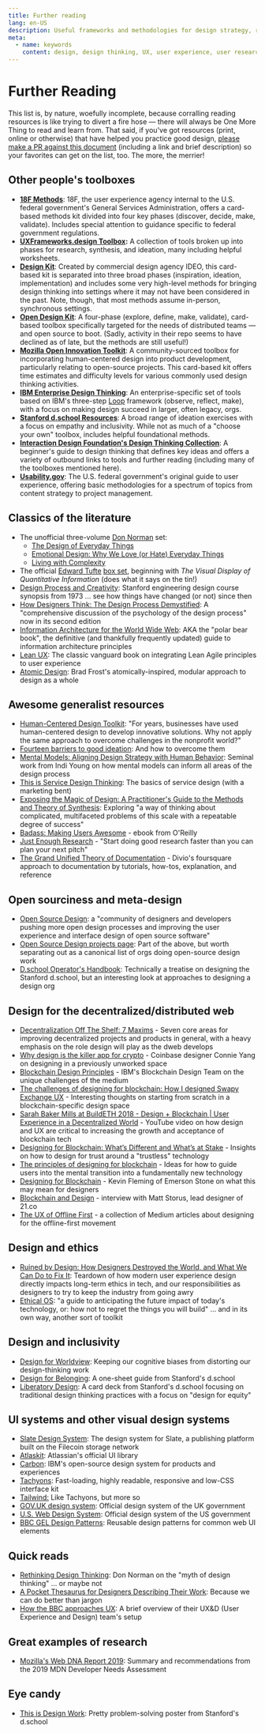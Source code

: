 ```yaml
---
title: Further reading
lang: en-US
description: Useful frameworks and methodologies for design strategy, research and testing
meta:
  - name: keywords
    content: design, design thinking, UX, user experience, user research, user testing
---
```


# Further Reading

This list is, by nature, woefully incomplete, because corralling reading resources is like trying to divert a fire hose — there will always be One More Thing to read and learn from. That said, if you've got resources (print, online or otherwise) that have helped you practice good design, [please make a PR against this document](https://github.com/jessicaschilling/design-methods-toolbox/pulls) (including a link and brief description) so your favorites can get on the list, too. The more, the merrier!

## Other people's toolboxes

* [**18F Methods**](https://methods.18f.gov/): 18F, the user experience agency internal to the U.S. federal government's General Services Administration, offers a card-based methods kit divided into four key phases (discover, decide, make, validate). Includes special attention to guidance specific to federal government regulations.
* [**UXFrameworks.design Toolbox**](https://www.uxframeworks.design/frameworks/all-frameworks)**:** A collection of tools broken up into phases for research, synthesis, and ideation, many including helpful worksheets.
* [**Design Kit**](http://www.designkit.org/methods): Created by commercial design agency IDEO, this card-based kit is separated into three broad phases (inspiration, ideation, implementation) and includes some very high-level methods for bringing design thinking into settings where it may not have been considered in the past. Note, though, that most methods assume in-person, synchronous settings.
* [**Open Design Kit**](http://opendesignkit.org/): A four-phase (explore, define, make, validate), card-based toolbox specifically targeted for the needs of distributed teams — and open source to boot. (Sadly, activity in their repo seems to have declined as of late, but the methods are still useful!)
* [**Mozilla Open Innovation Toolkit**](https://toolkit.mozilla.org/): A community-sourced toolbox for incorporating human-centered design into product development, particularly relating to open-source projects. This card-based kit offers time estimates and difficulty levels for various commonly used design thinking activities.
* [**IBM Enterprise Design Thinking**](https://www.ibm.com/design/approach/design-thinking/): An enterprise-specific set of tools based on IBM's three-step [Loop](https://www.ibm.com/design/thinking/page/framework/loop) framework (observe, reflect, make), with a focus on making design succeed in larger, often legacy, orgs.
* [**Stanford d.school Resources**](https://dschool.stanford.edu/resources): A broad range of ideation exercises with a focus on empathy and inclusivity. While not as much of a "choose your own" toolbox, includes helpful foundational methods.
* [**Interaction Design Foundation's Design Thinking Collection**](https://www.interaction-design.org/literature/topics/design-thinking): A beginner's guide to design thinking that defines key ideas and offers a variety of outbound links to tools and further reading (including many of the toolboxes mentioned here).
* [**Usability.gov**](https://www.usability.gov/): The U.S. federal government's original guide to user experience, offering basic methodologies for a spectrum of topics from content strategy to project management.

## Classics of the literature

* The unofficial three-volume [Don Norman](https://en.wikipedia.org/wiki/Don_Norman) set:
  * [The Design of Everyday Things](https://www.amazon.com/Design-Everyday-Things-Revised-Expanded/dp/0465050654/ref=sr_1_2)
  * [Emotional Design: Why We Love (or Hate) Everyday Things](https://www.amazon.com/Emotional-Design-Love-Everyday-Things/dp/0465051367/ref=sr_1_3)
  * [Living with Complexity](https://www.amazon.com/Living-Complexity-Donald-Norman/dp/0262026848/ref=sr_1_8)
* The official [Edward Tufte](https://en.wikipedia.org/wiki/Edward_Tufte) [box set](https://www.edwardtufte.com/tufte/books_vdqi), beginning with _The Visual Display of Quantitative Information_ (does what it says on the tin!)
* [Design Process and Creativity](https://static1.squarespace.com/static/57c6b79629687fde090a0fdd/t/590133396a4963a462c680cd/1493250903831/Design+Process+and+Creativity+B+Roth+Small.pdf): Stanford engineering design course synopsis from 1973 ... see how things have changed (or not) since then
* [How Designers Think: The Design Process Demystified](https://www.elsevier.com/books/how-designers-think/9780750602686): A "comprehensive discussion of the psychology of the design process" now in its second edition
* [Information Architecture for the World Wide Web](https://www.amazon.com/Information-Architecture-World-Wide-Web/dp/0596527349): AKA the "polar bear book", the definitive (and thankfully frequently updated) guide to information architecture principles
* [Lean UX](https://www.jeffgothelf.com/lean-ux-book/): The classic vanguard book on integrating Lean Agile principles to user experience
* [Atomic Design](https://atomicdesign.bradfrost.com/table-of-contents/): Brad Frost's atomically-inspired, modular approach to design as a whole

## Awesome generalist resources

* [Human-Centered Design Toolkit](http://www.amazon.com/Human-Centered-Design-Toolkit-Open-Source-Developing/dp/0984645705/ref=sr_1_1): "For years, businesses have used human-centered design to develop innovative solutions. Why not apply the same approach to overcome challenges in the nonprofit world?"
* [Fourteen barriers to good ideation](https://www.interaction-design.org/literature/article/14-barriers-to-ideation-and-how-to-overcome-them): And how to overcome them
* [Mental Models: Aligning Design Strategy with Human Behavior](https://www.amazon.com/Mental-Models-Aligning-Strategy-Behavior/dp/1933820063): Seminal work from Indi Young on how mental models can inform all areas of the design process
* [This is Service Design Thinking](http://www.amazon.com/This-Service-Design-Thinking-Basics/dp/1118156307): The basics of service design (with a marketing bent)
* [Exposing the Magic of Design: A Practitioner's Guide to the Methods and Theory of Synthesis](https://www.amazon.com/Exposing-Magic-Design-Practitioners-Human-Technology/dp/0199744335): Exploring "a way of thinking about complicated, multifaceted problems of this scale with a repeatable degree of success"
* [Badass: Making Users Awesome](http://shop.oreilly.com/product/0636920036593.do) - ebook from O'Reilly
* [Just Enough Research](https://abookapart.com/products/just-enough-research) - "Start doing good research faster than you can plan your next pitch"
* [The Grand Unified Theory of Documentation](https://documentation.divio.com/) - Divio's foursquare approach to documentation by tutorials, how-tos, explanation, and reference

## Open sourciness and meta-design

* [Open Source Design](https://opensourcedesign.net/): a "community of designers and developers pushing more open design processes and improving the user experience and interface design of open source software"
* [Open Source Design projects page](https://opensourcedesign.net/projects/): Part of the above, but worth separating out as a canonical list of orgs doing open-source design work
* [D.school Operator's Handbook](https://dschool.stanford.edu/resources/george-kembels-dschool-operators-handbook): Technically a treatise on designing the Stanford d.school, but an interesting look at approaches to designing a design org

## Design for the decentralized/distributed web

* [Decentralization Off The Shelf: 7 Maxims](https://decentpatterns.xyz/files/DOTS_Report_7Maxims.pdf) - Seven core areas for improving decentralized projects and products in general, with a heavy emphasis on the role design will play as the dweb develops
* [Why design is the killer app for crypto](https://blog.coinbase.com/why-design-is-the-killer-app-for-crypto-dcb00d2b1fa6) - Coinbase designer Connie Yang on designing in a previously unworked space
* [Blockchain Design Principles](https://medium.com/design-ibm/blockchain-design-principles-599c5c067b6e) -  IBM's Blockchain Design Team on the unique challenges of the medium
* [The challenges of designing for blockchain: How I designed Swapy Exchange UX](https://medium.com/swapynetwork/the-challenges-of-designing-for-blockchain-how-i-designed-swapy-exchange-ux-537e33c27340) - Interesting thoughts on starting from scratch in a blockchain-specific design space
* [Sarah Baker Mills at BuildETH 2018 - Design + Blockchain \| User Experience in a Decentralized World](https://www.youtube.com/watch?v=tdUrCxZsdJE) - YouTube video on how design and UX are critical to increasing the growth and acceptance of blockchain tech
* [Designing for Blockchain: What’s Different and What’s at Stake](https://media.consensys.net/designing-for-blockchain-whats-different-and-what-s-at-stake-b867eeade1c9) -  Insights on how to design for trust around a "trustless" technology
* [The principles of designing for blockchain](https://www.invisionapp.com/inside-design/designing-for-blockchain/) - Ideas for how to guide users into the mental transition into a fundamentally new technology
* [Designing for Blockchain](https://medium.com/emerson-stone/designing-for-blockchain-f0e8c25997bd) - Kevin Fleming of Emerson Stone on what this may mean for designers
* [Blockchain and Design](https://hackernoon.com/blockchain-and-design-4ae7ae1694bc) - interview with Matt Storus, lead designer of 21.co
* [The UX of Offline First](https://medium.com/offline-camp/ux/home) - a collection of Medium articles about designing for the offline-first movement

## Design and ethics

* [Ruined by Design: How Designers Destroyed the World, and What We Can Do to Fix It](https://www.amazon.com/Ruined-Design-Designers-Destroyed-World/dp/1090532083): Teardown of how modern user experience design directly impacts long-term ethics in tech, and our responsibilities as designers to try to keep the industry from going awry
* [Ethical OS](https://ethicalos.org): "a guide to anticipating the future impact of today's technology, or: how not to regret the things you will build" ... and in its own way, another sort of toolkit

## Design and inclusivity

* [Design for Worldview](https://medium.com/stanford-d-school/design-for-worldview-a-new-way-to-teach-design-thinking-a3478559e408): Keeping our cognitive biases from distorting our design-thinking work
* [Design for Belonging](https://static1.squarespace.com/static/57c6b79629687fde090a0fdd/t/5cc7baefe79c7092be2eae94/1556593394623/Design+For+Belonging+Web.pdf): A one-sheet guide from Stanford's d.school
* [Liberatory Design](https://static1.squarespace.com/static/57c6b79629687fde090a0fdd/t/58c8319bb3db2b7f6a7a22f0/1489514961988/Liberatory+Design+Cards.pdf): A card deck from Stanford's d.school focusing on traditional design thinking practices with a focus on "design for equity"

## UI systems and other visual design systems

* [Slate Design System](https://slate.host/_/system): The design system for Slate, a publishing platform built on the Filecoin storage network
* [Atlaskit](https://atlaskit.atlassian.com/): Atlassian's official UI library
* [Carbon](https://www.carbondesignsystem.com/): IBM's open-source design system for products and experiences
* [Tachyons](http://tachyons.io/): Fast-loading, highly readable, responsive and low-CSS interface kit
* [Tailwind:](https://tailwindcss.com/) Like Tachyons, but more so
* [GOV.UK design system](https://design-system.service.gov.uk/): Official design system of the UK government
* [U.S. Web Design System](https://designsystem.digital.gov/): Official design system of the US government
* [BBC GEL Design Patterns](https://www.bbc.co.uk/gel/guidelines/category/design-patterns): Reusable design patterns for common web UI elements

## Quick reads

* [Rethinking Design Thinking](https://www.core77.com/posts/24579/rethinking-design-thinking-24579): Don Norman on the "myth of design thinking" ... or maybe not
* [A Pocket Thesaurus for Designers Describing Their Work](https://medium.com/google-design/designers-thesaurus-412340363f8c): Because we can do better than jargon
* [How the BBC approaches UX](https://www.bbc.co.uk/gel/articles/about-bbc-uxd): A brief overview of their UX&D (User Experience and Design) team's setup

## Great examples of research

* [Mozilla's Web DNA Report 2019](https://insights.developer.mozilla.org/): Summary and recommendations from the 2019 MDN Developer Needs Assessment

## Eye candy

* [This is Design Work](https://drive.google.com/open?id=1rG2kklqk7R5QZiseGlcurSDwFQyUO17D): Pretty problem-solving poster from Stanford's d.school